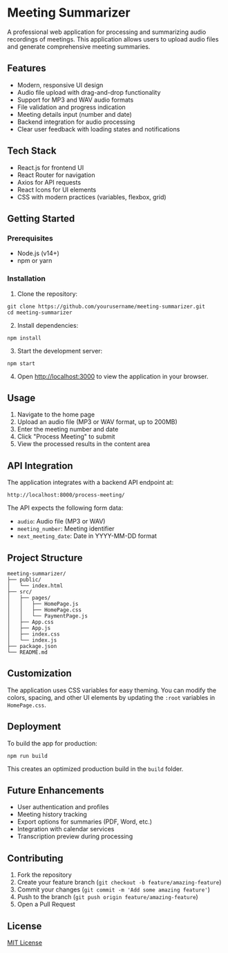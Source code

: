 # Meeting Summarizer

A professional web application for processing and summarizing audio recordings of meetings. This application allows users to upload audio files and generate comprehensive meeting summaries.

## Features

- Modern, responsive UI design
- Audio file upload with drag-and-drop functionality
- Support for MP3 and WAV audio formats
- File validation and progress indication
- Meeting details input (number and date)
- Backend integration for audio processing
- Clear user feedback with loading states and notifications

## Tech Stack

- React.js for frontend UI
- React Router for navigation
- Axios for API requests
- React Icons for UI elements
- CSS with modern practices (variables, flexbox, grid)

## Getting Started

### Prerequisites

- Node.js (v14+)
- npm or yarn

### Installation

1. Clone the repository:
```
git clone https://github.com/yourusername/meeting-summarizer.git
cd meeting-summarizer
```

2. Install dependencies:
```
npm install
```

3. Start the development server:
```
npm start
```

4. Open [http://localhost:3000](http://localhost:3000) to view the application in your browser.

## Usage

1. Navigate to the home page
2. Upload an audio file (MP3 or WAV format, up to 200MB)
3. Enter the meeting number and date
4. Click "Process Meeting" to submit
5. View the processed results in the content area

## API Integration

The application integrates with a backend API endpoint at:
```
http://localhost:8000/process-meeting/
```

The API expects the following form data:
- `audio`: Audio file (MP3 or WAV)
- `meeting_number`: Meeting identifier
- `next_meeting_date`: Date in YYYY-MM-DD format

## Project Structure

```
meeting-summarizer/
├── public/
│   └── index.html
├── src/
│   ├── pages/
│   │   ├── HomePage.js
│   │   ├── HomePage.css
│   │   └── PaymentPage.js
│   ├── App.css
│   ├── App.js
│   ├── index.css
│   └── index.js
├── package.json
└── README.md
```

## Customization

The application uses CSS variables for easy theming. You can modify the colors, spacing, and other UI elements by updating the `:root` variables in `HomePage.css`.

## Deployment

To build the app for production:

```
npm run build
```

This creates an optimized production build in the `build` folder.

## Future Enhancements

- User authentication and profiles
- Meeting history tracking
- Export options for summaries (PDF, Word, etc.)
- Integration with calendar services
- Transcription preview during processing

## Contributing

1. Fork the repository
2. Create your feature branch (`git checkout -b feature/amazing-feature`)
3. Commit your changes (`git commit -m 'Add some amazing feature'`)
4. Push to the branch (`git push origin feature/amazing-feature`)
5. Open a Pull Request

## License

[MIT License](LICENSE)

